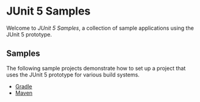 # JUnit 5 Samples

Welcome to _JUnit 5 Samples_, a collection of sample applications
using the JUnit 5 prototype.

## Samples

The following sample projects demonstrate how to set up a project
that uses the JUnit 5 prototype for various build systems.

- [Gradle](https://github.com/junit-team/junit5-samples/tree/master/junit5-gradle-consumer)
- [Maven](https://github.com/junit-team/junit5-samples/tree/master/junit5-maven-consumer)
